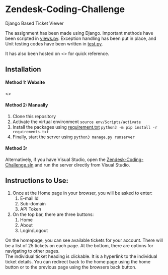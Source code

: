 # Zendesk-Coding-Challenge
Django Based Ticket Viewer

The assignment has been made using Django. Important methods have been scripted in [views.py](https://github.com/milind-prajapat/Zendesk-Coding-Challenge/blob/main/ticket/views.py). Exception handling has been put in place, and Unit testing codes have been written in [test.py](https://github.com/milind-prajapat/Zendesk-Coding-Challenge/blob/main/ticket/views.py).

It has also been hosted on <> for quick reference.

## Installation
#### Method 1: Website
<>

#### Method 2: Manually 
1. Clone this repository
2. Activate the virtual environment ```source env/Scripts/activate``` 
3. Install the packages using [requirement.txt](https://github.com/milind-prajapat/Zendesk-Coding-Challenge/blob/main/requirements.txt) ```python3 -m pip install -r requirements.txt```
4. Finally, start the server using ```python3 manage.py runserver```

#### Method 3:
Alternatively, if you have Visual Studio, open the [Zendesk-Coding-Challenge.sln](https://github.com/milind-prajapat/Zendesk-Coding-Challenge/blob/main/Zendesk-Coding-Challenge.sln) and run the server directly from Visual Studio.

## Instructions to Use:
1. Once at the Home page in your browser, you will be asked to enter: 
   1. E-mail Id
   2. Sub-domain
   3. API Token
2. On the top bar, there are three buttons:
   1. Home
   2. About
   3. Login/Logout

On the homepage, you can see available tickets for your account. There will be a list of 25 tickets on each page. At the bottom, there are options for navigating to other pages. </br>
The individual ticket heading is clickable. It is a hyperlink to the individual ticket details. You can redirect back to the home page using the home button or to the previous page using the browsers back button.
